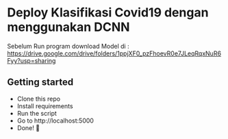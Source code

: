 # Deploy Klasifikasi Covid19 dengan menggunakan DCNN

Sebelum Run program download Model di : https://drive.google.com/drive/folders/1ppjXF0_pzFhoevR0e7JLeqRqxNuR6Fyy?usp=sharing

## Getting started 

- Clone this repo 
- Install requirements
- Run the script
- Go to http://localhost:5000
- Done! :tada:
